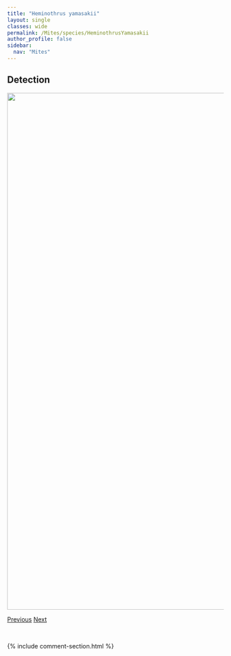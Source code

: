 ```yaml
---
title: "Heminothrus yamasakii"
layout: single
classes: wide
permalink: /Mites/species/HeminothrusYamasakii
author_profile: false
sidebar:
  nav: "Mites"
---
```


<h2>Detection</h2>

<a href="https://drive.google.com/uc?export=view&id=1j0u-01f_kH79eVQLxku29gfIVRLPm-vL">
<img src="https://drive.google.com/uc?export=view&id=1j0u-01f_kH79eVQLxku29gfIVRLPm-vL" height = "1200" width = "800">
</a>


<a href="/DevelopmentWebsite/Mites/species/HeminothrusThori" class="pagination--pager" title="Heminothrus thori">Previous</a> <a href="/DevelopmentWebsite/Mites/species/HermanniellaRobusta" class="pagination--pager" title="Hermanniella robusta">Next</a>

<p>&nbsp;</p>

{% include comment-section.html %}
